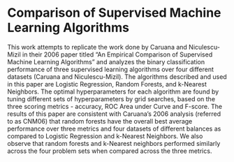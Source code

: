 # Comparison of Supervised Machine Learning Algorithms


This work attempts to replicate the work done by Caruana and Niculescu-Mizil in their 2006 paper titled “An Empirical Comparison of Supervised Machine Learning Algorithms” and analyzes the binary classification performance of three supervised learning algorithms over four different datasets (Caruana and Niculescu-Mizil). The algorithms described and used in this paper are Logistic Regression, Random Forests, and k-Nearest Neighbors.  The optimal hyperparameters for each algorithm are found by tuning different sets of hyperparameters by grid searches, based on the three scoring metrics - accuracy, ROC Area under Curve and F-score. The results of this paper are consistent with Caruana’s 2006 analysis (referred to as CNM06) that random forests have the overall best average performance over three metrics and four datasets of different balances as compared to Logistic Regression and k-Nearest Neighbors. We also observe that random forests and k-Nearest neighbors performed similarly across the four problem sets when compared across the three metrics.  
